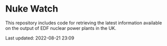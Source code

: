 # Nuke Watch

This repository includes code for retrieving the latest information available on the output of EDF nuclear power plants in the UK.

Last updated: 2022-08-21 23:09
